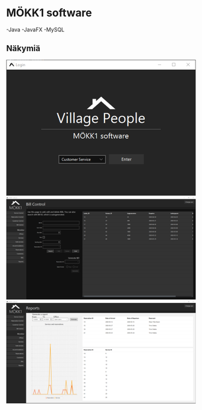# MÖKK1 software

 -Java
 -JavaFX
 -MySQL

## Näkymiä

![Screenshot](https://github.com/nyksy/CabinReservationSystem/blob/master/Login.png?raw=true)
![Screenshot](https://github.com/nyksy/CabinReservationSystem/blob/master/Control.png?raw=true)
![Screenshot](https://github.com/nyksy/CabinReservationSystem/blob/master/Report.png?raw=true)
